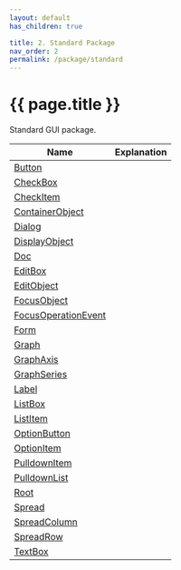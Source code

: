 ```yaml
---
layout: default
has_children: true

title: 2. Standard Package
nav_order: 2
permalink: /package/standard
---
```


# {{ page.title }}

Standard GUI package.

| Name        	| Explanation                                                           	|
|-------------	|-----------------------------------------------------------------------	|
| [Button](/package/standard/Button)        	| |
| [CheckBox](/package/standard/CheckBox)        	| |
| [CheckItem](/package/standard/CheckItem)        	| |
| [ContainerObject](/package/standard/ContainerObject)        	| |
| [Dialog](/package/standard/Dialog)        	| |
| [DisplayObject](/package/standard/DisplayObject)        	| |
| [Doc](/package/standard/Doc)        	| |
| [EditBox](/package/standard/EditBox)        	| |
| [EditObject](/package/standard/EditObject)        	| |
| [FocusObject](/package/standard/FocusObject)        	| |
| [FocusOperationEvent](/package/standard/FocusOperationEvent)        	| |
| [Form](/package/standard/Form)        	| |
| [Graph](/package/standard/Graph)        	| |
| [GraphAxis](/package/standard/GraphAxis)        	| |
| [GraphSeries](/package/standard/GraphSeries)        	| |
| [Label](/package/standard/Label)        	| |
| [ListBox](/package/standard/ListBox)        	| |
| [ListItem](/package/standard/ListItem)        	| |
| [OptionButton](/package/standard/OptionButton)        	| |
| [OptionItem](/package/standard/OptionItem)        	| |
| [PulldownItem](/package/standard/PulldownItem)        	| |
| [PulldownList](/package/standard/PulldownList)        	| |
| [Root](/package/standard/Root)        	| |
| [Spread](/package/standard/Spread)        	| |
| [SpreadColumn](/package/standard/SpreadColumn)        	| |
| [SpreadRow](/package/standard/SpreadRow)        	| |
| [TextBox](/package/standard/TextBox)        	| |